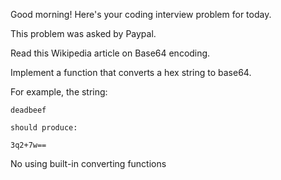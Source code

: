 Good morning! Here's your coding interview problem for today.

This problem was asked by Paypal.

Read this Wikipedia article on Base64 encoding.

Implement a function that converts a hex string to base64.

For example, the string:
```
deadbeef

should produce:

3q2+7w==
```

No using built-in converting functions